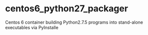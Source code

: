 # centos6_python27_packager
Centos 6 container building Python2.7.5 programs into stand-alone executables via PyInstalle

